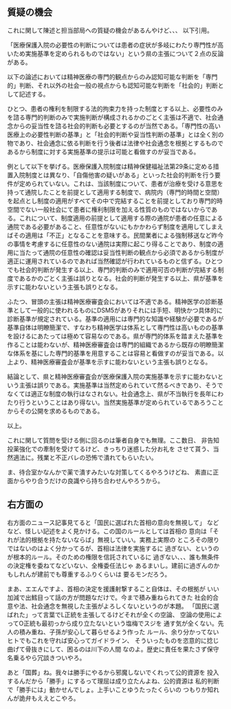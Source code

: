 ﻿## 質疑の機会

これに関して陳述と担当部局への質疑の機会があるんやけど、、、
以下引用。

「医療保護入院の必要性の判断については患者の症状が多岐にわたり専門性が高いため実施基準を定められるものではない」という県の主張について２点の反論がある。

以下の論述においては精神医療の専門的観点からのみ認知可能な判断を「専門的」判断、それ以外の社会一般の視点からも認知可能な判断を「社会的」判断として記述する。

ひとつ、患者の権利を制限する法的拘束力を持った制度とする以上、必要性のみを諮る専門的判断のみで実施判断が構成されるかのごとく主張は不適で、社会通念からの妥当性を諮る社会的判断も必要とするのが当然である。「専門性の高い医療上の必要性判断の基準」と「社会的判断や妥当性判断の基準」とは全く別の物であり、社会通念に依る判断を行う後者は法律や社会通念を根拠とするものであるから制度に対する実施基準の提示は可能と看做すのが妥当である。

例として以下を挙げる。医療保護入院制度は精神保健福祉法第29条に定める措置入院制度とは異なり、「自傷他害の疑いがある」といった社会的判断を行う要件が定められていない。これは、当該制度について、患者が治療を受ける意思を持って通院したことを前提として適用する制度で、病院内（専門的時間と空間）を起点とし制度の適用がすべてその中で完結することを前提としており専門的時空間でない一般社会にて患者に権利制限を加える性質のものではないからである。これについて、制度適用の前提として適用する際の通院が患者の任意による通院である必要があること、任意性がないにもかかわらず制度を適用してしまえばその適用は「不正」となることを意味する。民間業者による強制移送など昨今の事情を考慮するに任意性のない通院は実際に起こり得ることであり、制度の適用に当たって通院の任意性の確認は妥当性判断の観点から必須であるから制度が適正に運用されているのであれば当然確認が行われているものと信ずる。ひとつでも社会的判断が発生する以上、専門的判断のみで適用可否の判断が完結する制度であるかのごとく主張は誤りとなる。社会的判断が発生する以上、県が基準を示すに能わないという主張も誤りとなる。

ふたつ、冒頭の主張は精神医療審査会においては不適である。精神医学の診断基準として一般的に使われるものにDSM5がありそれには手短、明快かつ具体的に診断基準が規定されている。基準の適用には専門的な知識や経験が必要であるが基準自体は明瞭簡潔で、すなわち精神医学は体系として専門性は高いものの基準を設けるにあたっては極めて容易なのである。県が専門的体系を踏まえた基準を作ることは能わないが、精神医療審査会は専門的組織であるから既存の明瞭簡潔な体系を基にした専門的基準を用意することは容易と看做すのが妥当である。以上より、精神医療審査会が基準を示すに能わないという主張も誤りとなる。

結論として、県と精神医療審査会が医療保護入院の実施基準を示すに能わないという主張は誤りである。実施基準は当然定められていて然るべきであり、そうでなくては適正な制度の執行はなされない。社会通念上、県が不当執行を長年にわたり行うということはあり得ない。当然実施基準が定められているであろうことからその公開を求めるものである。

以上。

これに関して質問を受ける側に回るのは筆者自身でも無理。ここ数日、
非告知投薬強化での牽制を受けてるけど、きっちり迷惑した分お礼を
させて貰う、当然適法に。残業と不正バレの恐怖で潰れてもらいたい。

ま、待合室かなんかで薬で潰すみたいな対策してくるやろうけどね、
素直に正面からやり合うだけの良識やら持ち合わせんやろうから。


## 右方面の

右方面のニュース記事見てると「国民に選ばれた首相の意向を無視して」
などなど、怪しい記述をよく見かける。この国のルールとしては首相の
意向は「それが法的根拠を持たないならば」無視していい。実務上実際の
ところその限りではないのはよく分かってるが、首相は法律を実施するに
過ぎない、というのが根本的ルール。そのための権限を信託されているに
過ぎない、、、誰も無条件の決定権を委ねてなどいない、全権委任法じゃ
あるまいし。建前に過ぎんのかもしれんが建前でも尊重するふりくらいは
要るモンだろう。

まあ、エエんですよ、首相の決定を援護射撃すること自体は、その根拠が
いい加減で出鱈目って話の方が問題なだけで。今まで積み重ねられてきた
社会的合意や法、社会通念を無視した主張がよろしくないというのが本題。
「国民に選ばれた」って言葉でL正統を主張してるけどそれが全くの空論、
空論の使用によってO正統も最初っから成り立たないという塩梅でスジを
通す気が全くない。先人の積み重ね、子孫が安心して暮らせるよう作った
ルール、余り分かってないヒトでもこれを守れば安心ってガイドライン、
そういったものを恣意的に捻じ曲げて骨抜きにして、困るのは川下の人間
なのよ。歴史に責任を果たさず保守名乗るやら冗談きついやろ。

あと「国葬」ね。我々は勝手にやるから邪魔しないでくれって公的資源を
投入するんだから「勝手」にするって理屈は成り立たんよね、公的資源は
私的判断で「勝手には」動かせんでしょ。上手いことゆうたったくらいの
つもりか知れんが詭弁もええとこやろ。
